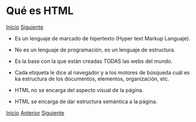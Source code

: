 # Qué es HTML

[Inicio](../README.md) [Siguiente](b_que-es-html.md)

* Es un lenguaje de marcado de hipertexto (Hyper text Markup Languaje).

* No es un lenguaje de programación, es un lenguaje de estructura.

* Es la base con la que están creadas TODAS las webs del mundo.

* Cada etiqueta le dice al navegador y a los motores de búsqueda cuál es ka estructura de los documentos, elementos, organización, etc.

* HTML no se encarga del aspecto visual de la página.

* HTML se encarga de dar estructura semántica a la página.

[Inicio](../README.md) [Anterior](a_hitoria.md) [Siguiente](c_vocabulario-web.md)
